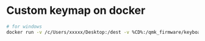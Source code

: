 # Custom keymap on docker

```sh
# for windows
docker run -v /c/Users/xxxxx/Desktop:/dest -v %CD%:/qmk_firmware/keyboards/silverbullet44/keymaps/custom -e KEYMAP=custom swanmatch/silverbullet44
```
